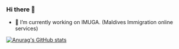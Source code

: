 ### Hi there 👋

- 🔭 I’m currently working on IMUGA. (Maldives Immigration online services)

[![Anurag's GitHub stats](https://github-readme-stats.vercel.app/api?username=beneyraheem)](https://github.com/beneyraheem)

<!--
**beneyraheem/beneyraheem** is a ✨ _special_ ✨ repository because its `README.md` (this file) appears on your GitHub profile.

Here are some ideas to get you started:

- 🔭 I’m currently working on ...
- 🌱 I’m currently learning ...
- 👯 I’m looking to collaborate on ...
- 🤔 I’m looking for help with ...
- 💬 Ask me about ...
- 📫 How to reach me: ...
- 😄 Pronouns: ...
- ⚡ Fun fact: ...
-->
